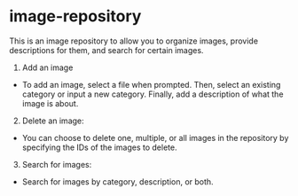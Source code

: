 # image-repository
This is an image repository to allow you to organize images, provide descriptions for them, and search for certain images.

1. Add an image
  * To add an image, select a file when prompted. Then, select an existing category or input a new category. Finally, add a description of what the image is about. 
  
2. Delete an image:
  * You can choose to delete one, multiple, or all images in the repository by specifying the IDs of the images to delete. 
  
3. Search for images:
  * Search for images by category, description, or both. 
